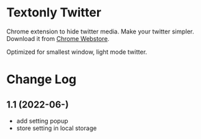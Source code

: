 # Textonly Twitter
Chrome extension to hide twitter media. Make your twitter simpler. Download it from [Chrome Webstore](https://chrome.google.com/webstore/detail/textonly-twitter/dbonhfkddcpbknmccjclfigmfkpimfkf).

Optimized for smallest window, light mode twitter.

# Change Log
## 1.1 (2022-06-)
* add setting popup
* store setting in local storage
